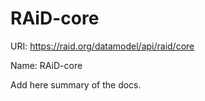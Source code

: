 # RAiD-core



URI: https://raid.org/datamodel/api/raid/core

Name: RAiD-core



Add here summary of the docs.